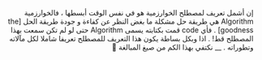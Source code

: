 <div dir="rtl">
 إن أشمل تعريف لمصطلح الخوارزمية هو في نفس الوقت أبسطها ، فالخوارزمية
 Algorithm هي طريقة حل مشكلة ما بغض النظر عن كفاءة و جودة طريقة الحل [the goodness] . فأي code قمت بكتابته يسمى Algorithm
 حتى لو لم تكن سمعت بهذا المصطلح قط! . اذا وبكل بساطة يكون هذا التعريف للمصطلح تعريفا شاملا لكل مآلاته وتطوراته .
 __ نكتفي بهذا الكم من صيغ المبالغة 🤗
 </div>